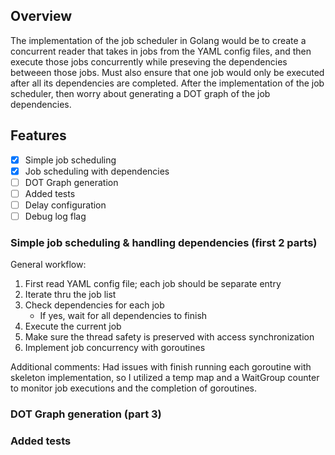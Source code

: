 ## Overview

The implementation of the job scheduler in Golang would be to create a
concurrent reader that takes in jobs from the YAML config files, and then
execute those jobs concurrently while preseving the dependencies betweeen
those jobs. Must also ensure that one job would only be executed after all
its dependencies are completed. After the implementation of the job scheduler,
then worry about generating a DOT graph of the job dependencies.

## Features

- [x] Simple job scheduling
- [x] Job scheduling with dependencies
- [ ] DOT Graph generation
- [ ] Added tests
- [ ] Delay configuration
- [ ] Debug log flag

### Simple job scheduling & handling dependencies (first 2 parts)

General workflow:
1. First read YAML config file; each job should be separate entry
2. Iterate thru the job list
3. Check dependencies for each job
      - If yes, wait for all dependencies to finish
4. Execute the current job
5. Make sure the thread safety is preserved with access synchronization
6. Implement job concurrency with goroutines

Additional comments:
Had issues with finish running each goroutine with skeleton implementation,
so I utilized a temp map and a WaitGroup counter to monitor job executions
and the completion of goroutines.

### DOT Graph generation (part 3)

### Added tests
